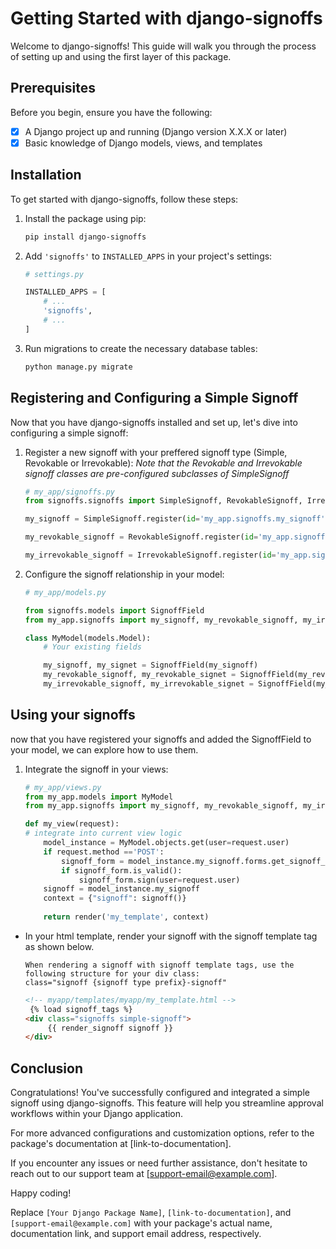 # Getting Started with django-signoffs

Welcome to django-signoffs!
This guide will walk you through the process of setting up and using the first layer of this package.

## Prerequisites

Before you begin, ensure you have the following:

- [x] A Django project up and running (Django version X.X.X or later)
- [x] Basic knowledge of Django models, views, and templates

## Installation

To get started with django-signoffs, follow these steps:

1. Install the package using pip:

   ```bash
   pip install django-signoffs
   ```

2. Add `'signoffs'` to `INSTALLED_APPS` in your project's settings:

   ```python
   # settings.py

   INSTALLED_APPS = [
       # ...
       'signoffs',
       # ...
   ]
   ```

3. Run migrations to create the necessary database tables:

   ```bash
   python manage.py migrate
   ```

## Registering and Configuring a Simple Signoff

Now that you have django-signoffs installed and set up, let's dive into configuring a simple signoff:

1. Register a new signoff with your preffered signoff type (Simple, Revokable or Irrevokable):
    *Note that the Revokable and Irrevokable signoff classes are pre-configured subclasses of SimpleSignoff*

    ```python
    # my_app/signoffs.py
    from signoffs.signoffs import SimpleSignoff, RevokableSignoff, IrrevokableSignoff
    
    my_signoff = SimpleSignoff.register(id='my_app.signoffs.my_signoff')
   
    my_revokable_signoff = RevokableSignoff.register(id='my_app.signoffs.my_revokable_signoff')
   
    my_irrevokable_signoff = IrrevokableSignoff.register(id='my_app.signoffs.my_irrevokable_signoff')
    ```

2. Configure the signoff relationship in your model:

    ```python
    # my_app/models.py
    
    from signoffs.models import SignoffField
    from my_app.signoffs import my_signoff, my_revokable_signoff, my_irrevokable_signoff
    
    class MyModel(models.Model):
        # Your existing fields
    
        my_signoff, my_signet = SignoffField(my_signoff)
        my_revokable_signoff, my_revokable_signet = SignoffField(my_revokable_signoff)
        my_irrevokable_signoff, my_irrevokable_signet = SignoffField(my_irrevokable_signoff)

    ```
## Using your signoffs
now that you have registered your signoffs and added the SignoffField to your model, we can explore how to use them.


1. Integrate the signoff in your views:

    ```python
    # my_app/views.py
    from my_app.models import MyModel
    from my_app.signoffs import my_signoff, my_revokable_signoff, my_irrevokable_signoff
   
    def my_view(request):
    # integrate into current view logic
        model_instance = MyModel.objects.get(user=request.user)
        if request.method =='POST':
            signoff_form = model_instance.my_signoff.forms.get_signoff_form(request.POST)
            if signoff_form.is_valid():
                signoff_form.sign(user=request.user)
        signoff = model_instance.my_signoff
        context = {"signoff": signoff()}
        
        return render('my_template', context)
    ```

* In your html template, render your signoff with the signoff template tag as shown below.
   ```{note}
   When rendering a signoff with signoff template tags, use the following structure for your div class:
   class="signoff {signoff type prefix}-signoff"
   ```

   ```html
   <!-- myapp/templates/myapp/my_template.html -->
    {% load signoff_tags %}
   <div class="signoffs simple-signoff">
        {{ render_signoff signoff }}
   </div>
   ```

## Conclusion

Congratulations! You've successfully configured and integrated a simple signoff using django-signoffs. This feature will help you streamline approval workflows within your Django application.

For more advanced configurations and customization options, refer to the package's documentation at [link-to-documentation].

If you encounter any issues or need further assistance, don't hesitate to reach out to our support team at [support-email@example.com].

Happy coding!

Replace `[Your Django Package Name]`, `[link-to-documentation]`, and `[support-email@example.com]` with your package's actual name, documentation link, and support email address, respectively.

[//]: # (Replace the placeholders with actual names and details specific to your package and project.
This template covers the installation, configuration, integration, and usage of the signoff feature in a step-by-step manner.
Make sure to provide any additional information users might need and tailor the instructions to match your package's functionality.)
